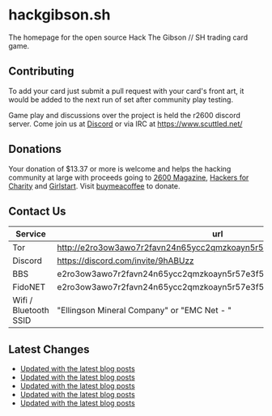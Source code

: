 # hackgibson.sh
The homepage for the open source Hack The Gibson // SH trading card game.


## Contributing

To add your card just submit a pull request with your card's front art, it would be added to the next run of set after community play testing.

Game play and discussions over the project is held the r2600 discord server. Come join us at [Discord](https://discord.com/invite/9hABUzz) or via IRC at https://www.scuttled.net/


## Donations

Your donation of $13.37 or more is welcome and helps the hacking community at large with proceeds going to [2600 Magazine](https://2600.com/), [Hackers for Charity](https://hackersforcharity.org) and [Girlstart](https://girlstart.org).  Visit [buymeacoffee](https://www.buymeacoffee.com/hackgibson.sh) to donate.


## Contact Us

Service | url
-|-
Tor | http://e2ro3ow3awo7r2favn24n65ycc2qmzkoayn5r57e3f56nvjwdcgg32ad.onion
Discord | https://discord.com/invite/9hABUzz
BBS | e2ro3ow3awo7r2favn24n65ycc2qmzkoayn5r57e3f56nvjwdcgg32ad.onion:23
FidoNET | e2ro3ow3awo7r2favn24n65ycc2qmzkoayn5r57e3f56nvjwdcgg32ad.onion:24554
Wifi / Bluetooth SSID | "Ellingson Mineral Company" or "EMC Net - <fidonet address>"

## Latest Changes
<!-- BLOG-POST-LIST:START -->
- [Updated with the latest blog posts](https://github.com/DFW2600/hackgibson.sh/commit/cad2199ff224f72af69714f55949ba7bde90e7d4)
- [Updated with the latest blog posts](https://github.com/DFW2600/hackgibson.sh/commit/40a47d1de4bed9094d5130885c87e27d4e1c3998)
- [Updated with the latest blog posts](https://github.com/DFW2600/hackgibson.sh/commit/69b4c64e96a432d4c125c3b3ce90dd106cc3c385)
- [Updated with the latest blog posts](https://github.com/DFW2600/hackgibson.sh/commit/856c01f5cd0340ec3db5d40760496241abefe9ca)
- [Updated with the latest blog posts](https://github.com/DFW2600/hackgibson.sh/commit/0a91c11796ac91f718f87e4491865f5fa3f80f42)
<!-- BLOG-POST-LIST:END -->
